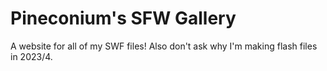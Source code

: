 # Pineconium's SFW Gallery
A website for all of my SWF files! Also don't ask why I'm making flash files in 2023/4.
